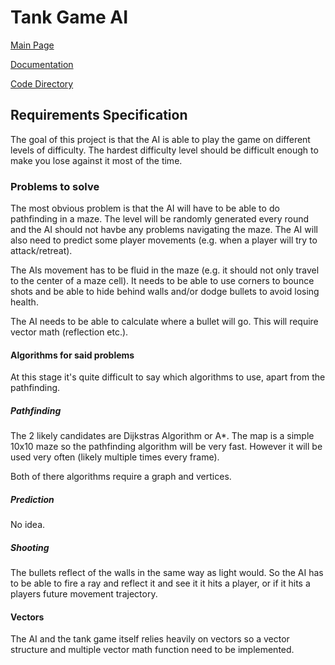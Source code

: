 # Tank Game AI

[Main Page](https://github.com/porrasm/tiralabra-tank-game-ai)

[Documentation](https://github.com/porrasm/tiralabra-tank-game-ai/tree/master/Documentation/)

[Code Directory](https://github.com/porrasm/tiralabra-tank-game-ai/tree/master/Assets/_Assets/Scripts/Games/TankGame/TankAI/)

## Requirements Specification

The goal of this project is that the AI is able to play the game on different levels of difficulty. The hardest difficulty level should be difficult enough to make you lose against it most of the time.

### Problems to solve

The most obvious problem is that the AI will have to be able to do pathfinding in a maze. The level will be randomly generated every round and the AI should not havbe any problems navigating the maze. The AI will also need to predict some player movements (e.g. when a player will try to attack/retreat). 

The AIs movement has to be fluid in the maze (e.g. it should not only travel to the center of a maze cell). It needs to be able to use corners to bounce shots and be able to hide behind walls and/or dodge bullets to avoid losing health.

The AI needs to be able to calculate where a bullet will go. This will require vector math (reflection etc.).

#### Algorithms for said problems

At this stage it's quite difficult to say which algorithms to use, apart from the pathfinding.

##### Pathfinding

The 2 likely candidates are Dijkstras Algorithm or A*. The map is a simple 10x10 maze so the pathfinding algorithm will be very fast. However it will be used very often (likely multiple times every frame).

Both of there algorithms require a graph and vertices.

##### Prediction

No idea.

##### Shooting

The bullets reflect of the walls in the same way as light would. So the AI has to be able to fire a ray and reflect it and see it it hits a player, or if it hits a players future movement trajectory.


#### Vectors

The AI and the tank game itself relies heavily on vectors so a vector structure and multiple vector math function need to be implemented.